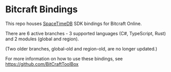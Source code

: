 # Bitcraft Bindings

This repo houses [SpaceTimeDB](https://github.com/clockworklabs/SpacetimeDB) SDK bindings for Bitcraft Online.

There are 6 active branches - 3 supported languages (C#, TypeScript, Rust) and 2 modules (global and region).

(Two older branches, global-old and region-old, are no longer updated.)

For more information on how to use these bindings, see https://github.com/BitCraftToolBox
